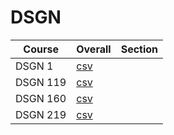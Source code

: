 # DSGN

| Course | Overall | Section |
| ------ | ------- | ------- |
| DSGN 1 | [csv](https://github.com/UCSD-Historical-Enrollment-Data/2024Spring/blob/main/overall/DSGN%201.csv) |  |
| DSGN 119 | [csv](https://github.com/UCSD-Historical-Enrollment-Data/2024Spring/blob/main/overall/DSGN%20119.csv) |  |
| DSGN 160 | [csv](https://github.com/UCSD-Historical-Enrollment-Data/2024Spring/blob/main/overall/DSGN%20160.csv) |  |
| DSGN 219 | [csv](https://github.com/UCSD-Historical-Enrollment-Data/2024Spring/blob/main/overall/DSGN%20219.csv) |  |
